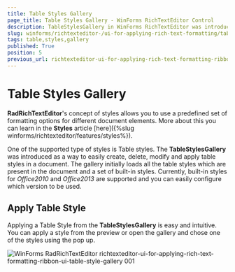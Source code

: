 ```yaml
---
title: Table Styles Gallery
page_title: Table Styles Gallery - WinForms RichTextEditor Control
description: TableStylesGallery in WinForms RichTextEditor was introduced as a way to easily create, delete, modify and apply table styles in a document.
slug: winforms/richtexteditor-/ui-for-applying-rich-text-formatting/table-styles-gallery
tags: table,styles,gallery
published: True
position: 5
previous_url: richtexteditor-ui-for-applying-rich-text-formatting-ribbon-ui-table-style-gallery
---
```


# Table Styles Gallery

**RadRichTextEditor**'s concept of styles allows you to use a predefined set of formatting options for different document elements.  More about this you can learn in the **Styles** article [here]({%slug winforms/richtexteditor/features/styles%}).
      
One of the supported type of styles is Table styles. The __TableStylesGallery__ was introduced as a way to easily create, delete, modify and apply table styles in a document. The gallery initially loads all the table styles which are present in the document and a set of built-in styles. Currently, built-in styles for *Office2010* and *Office2013* are supported and you can easily configure which version to be used.
      
## Apply Table Style

Applying a Table Style from the **TableStylesGallery** is easy and intuitive. You can apply a style from the preview or open the gallery and chose  one of the styles using the pop up.

![WinForms RadRichTextEditor richtexteditor-ui-for-applying-rich-text-formatting-ribbon-ui-table-style-gallery 001](images/richtexteditor-ui-for-applying-rich-text-formatting-ribbon-ui-table-style-gallery001.png)
